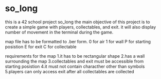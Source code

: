 # so_long

 this is a 42 school project so_long
 the main objective of this project is to create a simple game with players, collectables, and exit.
 it will also display number of movement in the terminal during the game.

map file has to be formatted to .ber form.
0 for air
1 for wall
P for starting posistion
E for exit
C for collectable

requirements for the map
1.it has to be rectangular shape
2.has a wall surrounding the map
3.collectables and exit must be accessible from starting posistion
4.it must not contain characther other than symbols
5.players can only access exit after all collectables are collected
